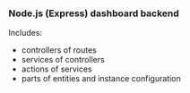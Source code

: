 ### Node.js (Express) dashboard backend

Includes:
- controllers of routes
- services of controllers
- actions of services
- parts of entities and instance configuration
